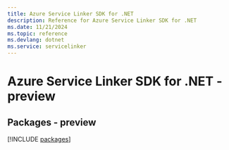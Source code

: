 ```yaml
---
title: Azure Service Linker SDK for .NET
description: Reference for Azure Service Linker SDK for .NET
ms.date: 11/21/2024
ms.topic: reference
ms.devlang: dotnet
ms.service: servicelinker
---
```

# Azure Service Linker SDK for .NET - preview
## Packages - preview
[!INCLUDE [packages](service-linker-index.md)]